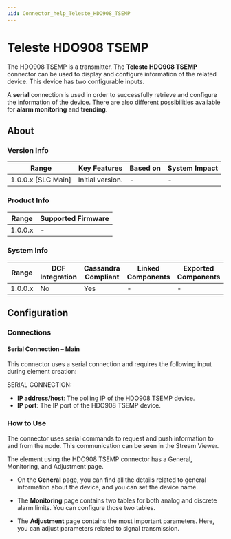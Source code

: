 ```yaml
---
uid: Connector_help_Teleste_HDO908_TSEMP
---
```


# Teleste HDO908 TSEMP

The HDO908 TSEMP is a transmitter. The **Teleste HDO908 TSEMP** connector can be used to display and configure information of the related device. This device has two configurable inputs.

A **serial** connection is used in order to successfully retrieve and configure the information of the device. There are also different possibilities available for **alarm monitoring** and **trending**.

## About

### Version Info

| Range              | Key Features     | Based on | System Impact |
|--------------------|------------------|----------|---------------|
| 1.0.0.x [SLC Main] | Initial version. | -        | -             |

### Product Info

| Range   | Supported Firmware |
|---------|--------------------|
| 1.0.0.x | -                  |

### System Info

| Range   | DCF Integration | Cassandra Compliant | Linked Components | Exported Components |
|---------|-----------------|---------------------|-------------------|---------------------|
| 1.0.0.x | No              | Yes                 | -                 | -                   |

## Configuration

### Connections

#### Serial Connection – Main

This connector uses a serial connection and requires the following input during element creation:

SERIAL CONNECTION:

- **IP address/host**: The polling IP of the HDO908 TSEMP device.
- **IP port**: The IP port of the HDO908 TSEMP device.

### How to Use

The connector uses serial commands to request and push information to and from the node. This communication can be seen in the Stream Viewer.

The element using the HDO908 TSEMP connector has a General, Monitoring, and Adjustment page.

- On the **General** page, you can find all the details related to general information about the device, and you can set the device name.

- The **Monitoring** page contains two tables for both analog and discrete alarm limits. You can configure those two tables.

- The **Adjustment** page contains the most important parameters. Here, you can adjust parameters related to signal transmission.
